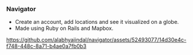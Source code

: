 ### Navigator

- Create an account, add locations and see it visualized on a globe.
- Made using Ruby on Rails and Mapbox.

https://github.com/alabhyajindal/navigator/assets/52493077/14d30e4c-f748-448c-8a71-b4ae0a7fb0b3


